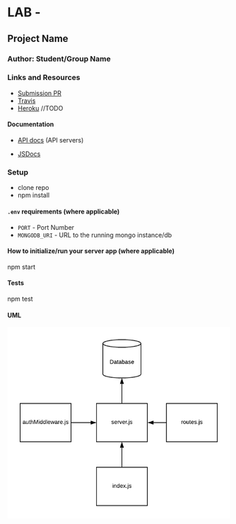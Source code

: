 # LAB - 

## Project Name

### Author: Student/Group Name

### Links and Resources
* [Submission PR](http://xyz.com)
* [Travis](https://www.travis-ci.com/david-vloedman-401-advanced-javascript/401-lab-11)
* [Heroku]() //TODO



#### Documentation
* [API docs](./docs/config/swagger.json) (API servers)

* [JSDocs](./docs/index.html)

### Setup

- clone repo
- npm install

#### `.env` requirements (where applicable)

* `PORT` - Port Number
* `MONGODB_URI` - URL to the running mongo instance/db

#### How to initialize/run your server app (where applicable)

npm start
  
#### Tests

npm test

#### UML

![](./assets/lab11.png)
